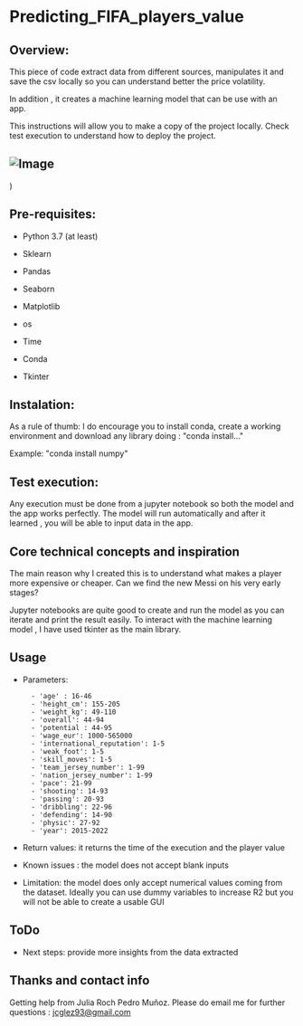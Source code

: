 # Predicting_FIFA_players_value

## **Overview:**

This piece of code extract data from different sources, manipulates it and save the csv locally 
so you can understand better the price volatility.

In addition , it creates a machine learning model that can be use with an app.

This instructions will allow you to make a copy of the project locally.
Check test execution to understand how  to deploy the project.


![Image](http://www.radiohc.cu/articles/7633-fifa.jpg)
---

)
## **Pre-requisites:**

- Python 3.7 (at least)

- Sklearn 

- Pandas

- Seaborn

- Matplotlib

- os

- Time

- Conda

- Tkinter



## **Instalation:**

As a rule of thumb: I do encourage you to install conda, create a working environment and download any library doing : "conda install..."

Example: "conda install numpy"

## **Test execution:**

Any execution must be done from a jupyter notebook so both the model and the app works perfectly.
The model will run automatically and after it learned , you will be able to input data in the app.



## **Core technical concepts and inspiration**

The main reason why I created this is to understand what makes a player more expensive or cheaper.
Can we find the new Messi on his very early stages?

Jupyter notebooks are quite good to create and run the model as you can iterate and print the result easily.
To interact with the machine learning model , I have used tkinter as the main library.

## **Usage**

- Parameters: 

        - 'age' : 16-46
        - 'height_cm': 155-205
        - 'weight_kg': 49-110
        - 'overall': 44-94
        - 'potential : 44-95
        - 'wage_eur': 1000-565000
        - 'international_reputation': 1-5
        - 'weak_foot': 1-5
        - 'skill_moves': 1-5
        - 'team_jersey_number': 1-99
        - 'nation_jersey_number': 1-99
        - 'pace': 21-99
        - 'shooting': 14-93
        - 'passing': 20-93
        - 'dribbling': 22-96
        - 'defending': 14-90
        - 'physic': 27-92
        - 'year': 2015-2022
- Return values: it returns the time of the execution and the player value
- Known issues : the model does not accept blank inputs
- Limitation: the model does only accept numerical values coming from the dataset. Ideally you can use dummy variables to increase R2 but you will not be able to create a usable GUI




        


## **ToDo**
- Next steps: provide more insights from the data extracted



## **Thanks and contact info**
Getting help from Julia Roch Pedro Muñoz.
Please do email me for further questions : jcglez93@gmail.com
